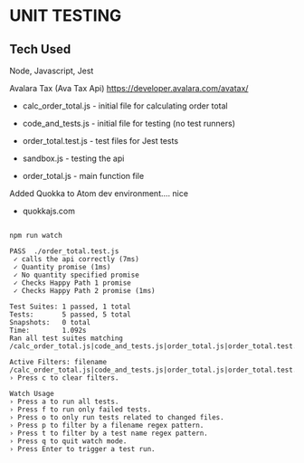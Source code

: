 # UNIT TESTING

## Tech Used
Node, Javascript, Jest

Avalara Tax (Ava Tax Api)
https://developer.avalara.com/avatax/

- calc_order_total.js - initial file for calculating order total
- code_and_tests.js - initial file for testing (no test runners)

- order_total.test.js - test files for Jest tests
- sandbox.js - testing the api
- order_total.js - main function file

Added Quokka to Atom dev environment.... nice
- quokkajs.com


```

npm run watch

PASS  ./order_total.test.js
 ✓ calls the api correctly (7ms)
 ✓ Quantity promise (1ms)
 ✓ No quantity specified promise
 ✓ Checks Happy Path 1 promise
 ✓ Checks Happy Path 2 promise (1ms)

Test Suites: 1 passed, 1 total
Tests:       5 passed, 5 total
Snapshots:   0 total
Time:        1.092s
Ran all test suites matching /calc_order_total.js|code_and_tests.js|order_total.js|order_total.test.js|sandbox.js/i.

Active Filters: filename /calc_order_total.js|code_and_tests.js|order_total.js|order_total.test.js|sandbox.js/
› Press c to clear filters.

Watch Usage
› Press a to run all tests.
› Press f to run only failed tests.
› Press o to only run tests related to changed files.
› Press p to filter by a filename regex pattern.
› Press t to filter by a test name regex pattern.
› Press q to quit watch mode.
› Press Enter to trigger a test run.

```
